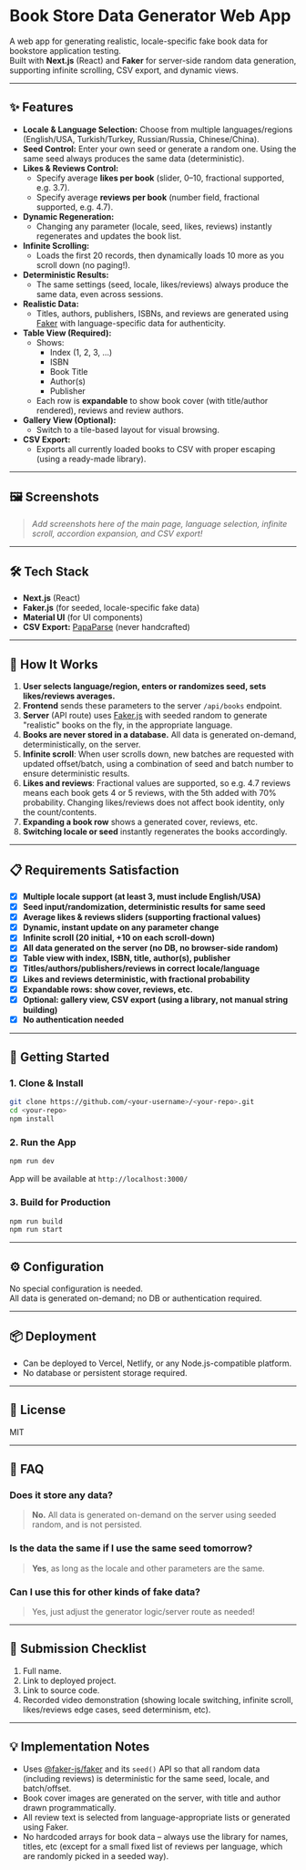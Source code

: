# Book Store Data Generator Web App

A web app for generating realistic, locale-specific fake book data for bookstore application testing.  
Built with **Next.js** (React) and **Faker** for server-side random data generation, supporting infinite scrolling, CSV export, and dynamic views.

---

## ✨ Features

- **Locale & Language Selection:** Choose from multiple languages/regions (English/USA, Turkish/Turkey, Russian/Russia, Chinese/China).
- **Seed Control:** Enter your own seed or generate a random one. Using the same seed always produces the same data (deterministic).
- **Likes & Reviews Control:**  
  - Specify average **likes per book** (slider, 0–10, fractional supported, e.g. 3.7).
  - Specify average **reviews per book** (number field, fractional supported, e.g. 4.7).
- **Dynamic Regeneration:**  
  - Changing any parameter (locale, seed, likes, reviews) instantly regenerates and updates the book list.
- **Infinite Scrolling:**  
  - Loads the first 20 records, then dynamically loads 10 more as you scroll down (no paging!).
- **Deterministic Results:**  
  - The same settings (seed, locale, likes/reviews) always produce the same data, even across sessions.
- **Realistic Data:**  
  - Titles, authors, publishers, ISBNs, and reviews are generated using [Faker](https://fakerjs.dev/) with language-specific data for authenticity.
- **Table View (Required):**  
  - Shows:
    - Index (1, 2, 3, ...)
    - ISBN
    - Book Title
    - Author(s)
    - Publisher
  - Each row is **expandable** to show book cover (with title/author rendered), reviews and review authors.
- **Gallery View (Optional):**  
  - Switch to a tile-based layout for visual browsing.
- **CSV Export:**  
  - Exports all currently loaded books to CSV with proper escaping (using a ready-made library).

---

## 🖼️ Screenshots

> _Add screenshots here of the main page, language selection, infinite scroll, accordion expansion, and CSV export!_

---

## 🛠️ Tech Stack

- **Next.js** (React)
- **Faker.js** (for seeded, locale-specific fake data)
- **Material UI** (for UI components)
- **CSV Export:** [PapaParse](https://www.papaparse.com/) (never handcrafted)

---

## 🚦 How It Works

1. **User selects language/region, enters or randomizes seed, sets likes/reviews averages.**
2. **Frontend** sends these parameters to the server `/api/books` endpoint.
3. **Server** (API route) uses [Faker.js](https://fakerjs.dev/) with seeded random to generate "realistic" books on the fly, in the appropriate language.
4. **Books are never stored in a database.** All data is generated on-demand, deterministically, on the server.
5. **Infinite scroll**: When user scrolls down, new batches are requested with updated offset/batch, using a combination of seed and batch number to ensure deterministic results.
6. **Likes and reviews**: Fractional values are supported, so e.g. 4.7 reviews means each book gets 4 or 5 reviews, with the 5th added with 70% probability. Changing likes/reviews does not affect book identity, only the count/contents.
7. **Expanding a book row** shows a generated cover, reviews, etc.
8. **Switching locale or seed** instantly regenerates the books accordingly.

---

## 📋 Requirements Satisfaction

- [x] **Multiple locale support (at least 3, must include English/USA)**
- [x] **Seed input/randomization, deterministic results for same seed**
- [x] **Average likes & reviews sliders (supporting fractional values)**
- [x] **Dynamic, instant update on any parameter change**
- [x] **Infinite scroll (20 initial, +10 on each scroll-down)**
- [x] **All data generated on the server (no DB, no browser-side random)**
- [x] **Table view with index, ISBN, title, author(s), publisher**
- [x] **Titles/authors/publishers/reviews in correct locale/language**
- [x] **Likes and reviews deterministic, with fractional probability**
- [x] **Expandable rows: show cover, reviews, etc.**
- [x] **Optional: gallery view, CSV export (using a library, not manual string building)**
- [x] **No authentication needed**

---

## 🚀 Getting Started

### 1. Clone & Install

```bash
git clone https://github.com/<your-username>/<your-repo>.git
cd <your-repo>
npm install
```

### 2. Run the App

```bash
npm run dev
```

App will be available at `http://localhost:3000/`

### 3. Build for Production

```bash
npm run build
npm run start
```

---

## ⚙️ Configuration

No special configuration is needed.  
All data is generated on-demand; no DB or authentication required.

---

## 📦 Deployment

- Can be deployed to Vercel, Netlify, or any Node.js-compatible platform.
- No database or persistent storage required.

---

## 📄 License

MIT

---

## 🙋 FAQ

### Does it store any data?
> **No.** All data is generated on-demand on the server using seeded random, and is not persisted.

### Is the data the same if I use the same seed tomorrow?
> **Yes**, as long as the locale and other parameters are the same.

### Can I use this for other kinds of fake data?
> Yes, just adjust the generator logic/server route as needed!

---

## 👤 Submission Checklist

1. Full name.
2. Link to deployed project.
3. Link to source code.
4. Recorded video demonstration (showing locale switching, infinite scroll, likes/reviews edge cases, seed determinism, etc).

---

## 💡 Implementation Notes

- Uses [@faker-js/faker](https://fakerjs.dev/) and its `seed()` API so that all random data (including reviews) is deterministic for the same seed, locale, and batch/offset.
- Book cover images are generated on the server, with title and author drawn programmatically.
- All review text is selected from language-appropriate lists or generated using Faker.
- No hardcoded arrays for book data – always use the library for names, titles, etc (except for a small fixed list of reviews per language, which are randomly picked in a seeded way).
